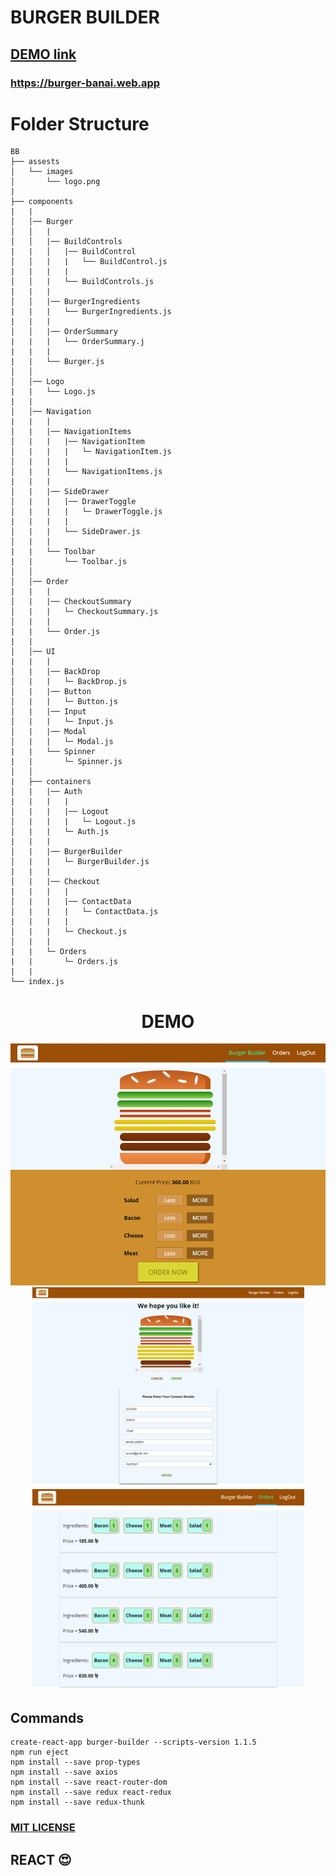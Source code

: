 # BURGER BUILDER #

## [DEMO link](https://burger-banai.web.app)

### https://burger-banai.web.app

Folder Structure
================
```
BB
├── assests
│   └── images
│       └── logo.png
|
├── components
|   |
│   │── Burger
│   │   |
│   │   |── BuildControls
|   |   │   |── BuildControl
│   │   |   |   └── BuildControl.js
|   |   |   |
│   │   |   └── BuildControls.js
|   |   |
│   │   |── BurgerIngredients
|   |   |   └── BurgerIngredients.js
|   |   |
│   │   |── OrderSummary
|   |   |   └── OrderSummary.j         
|   |   |      
|   |   └── Burger.js
│   │
│   │── Logo
|   |   └── Logo.js
|   |
│   │── Navigation
|   |   |
│   |   |── NavigationItems
│   |   |   |── NavigationItem
│   |   |   |   └─ NavigationItem.js  
│   |   |   |
│   |   |   └── NavigationItems.js
|   |   |  
│   |   |── SideDrawer
│   |   |   |── DrawerToggle
│   |   |   |   └─ DrawerToggle.js
|   |   |   |
│   |   |   └── SideDrawer.js
│   |   |
|   |   └── Toolbar
|   |       └── Toolbar.js
│   │
│   │── Order
|   |   |
│   |   |── CheckoutSummary
│   |   |   └─ CheckoutSummary.js  
│   |   | 
|   |   └── Order.js
|   |
│   │── UI
|   |   |
│   |   |── BackDrop
│   |   |   └─ BackDrop.js
│   |   |── Button
│   |   |   └─ Button.js
│   |   |── Input
│   |   |   └─ Input.js
│   |   |── Modal
│   |   |   └─ Modal.js
|   |   └── Spinner
|   |       └─ Spinner.js
│   │
|   ├── containers
│   |   |── Auth
|   |   |   |
│   |   |   |── Logout
│   |   |   |   └─ Logout.js
│   |   |   └─ Auth.js
|   |   |
│   |   |── BurgerBuilder
│   |   |   └─ BurgerBuilder.js
|   |   |
│   |   |── Checkout
|   |   |   |
│   |   |   |── ContactData
│   |   |   |   └─ ContactData.js
|   |   |   |
│   |   |   └─ Checkout.js
│   |   |   
|   |   └─ Orders
|   |       └─ Orders.js
|   |
└── index.js
```

<h1 align="center">DEMO</h1>

   <p align="center">
     <img src="https://github.com/SOURAV-ROY/burger-builder/blob/master/public/SS/SS1.png" width="870">
     <img src="https://github.com/SOURAV-ROY/burger-builder/blob/master/public/SS/SS2.png" width="435">
     <img src="https://github.com/SOURAV-ROY/burger-builder/blob/master/public/SS/SS3.png" width="435">
   </p>
   
## Commands
    create-react-app burger-builder --scripts-version 1.1.5
    npm run eject
    npm install --save prop-types
    npm install --save axios
    npm install --save react-router-dom
    npm install --save redux react-redux
    npm install --save redux-thunk
   

### [MIT LICENSE](https://github.com/SOURAV-ROY/burger-builder/blob/master/LICENSE)

## REACT 😍
